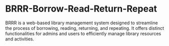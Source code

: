 # BRRR-Borrow-Read-Return-Repeat
BRRR is a web-based library management system designed to streamline the process of borrowing, reading, returning, and repeating. It offers distinct functionalities for admins and users to efficiently manage library resources and activities.
